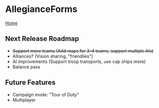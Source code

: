 AllegianceForms
======
[Home](/README.md)

Next Release Roadmap
------
- ~~Support more teams (Add maps for 3-4 teams, support multiple AIs)~~
- Alliances? (Vision sharing, "friendlies")
- AI improvements (Support troop transports, use cap ships more)
- Balance pass

Future Features
------
- Campaign mode: "Tour of Duty"
- Multiplayer